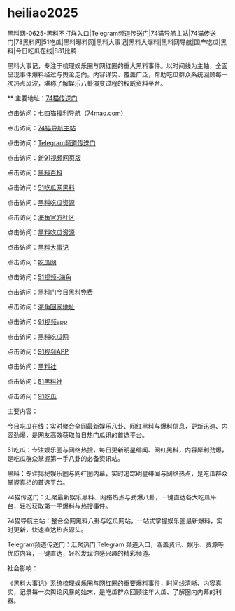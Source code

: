 # heiliao2025
黑料网-0625-黑料不打烊入口|Telegram频道传送门|74猫导航主站|74猫传送门|78黑料网|51吃瓜|黑料曝料网|黑料大事记|黑料大爆料|黑料网导航|国产吃瓜|黑料|今日吃瓜在线|881比鸭

黑料大事记，专注于梳理娱乐圈与网红圈的重大黑料事件。以时间线为主轴，全面呈现事件爆料经过与舆论走向。内容详实、覆盖广泛，帮助吃瓜群众系统回顾每一次热点风波，堪称了解娱乐八卦演变过程的权威资料平台。

** 主要地址：<a href="https://74mao.com/">74猫传送门</a>

点击访问：七四猫福利导航<a href="https://74mao.com/">（74mao.com）</a>

点击访问：<a href="https://74mao.com/">74猫导航主站</a>

点击访问：<a href="https://74mao.com/">Telegram频道传送门</a>

点击访问：<a href="https://hj-76.pages.dev/">新91视频网页版</a>

点击访问：<a href="https://hl27.pages.dev/">黑料百科</a>

点击访问：<a href="https://cg07.pages.dev/">51吃瓜网黑料</a>

点击访问：<a href="https://hl04.pages.dev/">黑料吃瓜资源</a>

点击访问：<a href="https://hj-01.pages.dev/">海角官方社区</a>

点击访问：<a href="https://hl07.pages.dev/">黑料吃瓜资源</a>

点击访问：<a href="https://hl34.pages.dev/">黑料大事记</a>

点击访问：<a href="https://cg65.pages.dev/">吃瓜网</a>

点击访问：<a href="https://hj-88.pages.dev/">51视频-海角</a>

点击访问：<a href="https://hl23.pages.dev/">黑料门今日黑料免费</a>

点击访问：<a href="https://hj-161.pages.dev/">海角回家地址</a>

点击访问：<a href="https://hj-162.pages.dev/">91视频app</a>

点击访问：<a href="https://chiguaqunzhongde.pages.dev/">黑料吃瓜网</a>

点击访问：<a href="https://hj-170.pages.dev/">91视频APP</a>

点击访问：<a href="https://hls-15.pages.dev/">黑料社</a>

点击访问：<a href="https://hls-17.pages.dev/">51黑料社</a>

点击访问：<a href="https://91chiguazhongxin.pages.dev/">91吃瓜</a>

主要内容：

今日吃瓜在线：实时聚合全网最新娱乐八卦、网红黑料与爆料信息，更新迅速、内容劲爆，是网友高效获取每日热门瓜讯的首选平台。

51吃瓜：专注娱乐圈与网络热搜，每日更新明星绯闻、网红黑料，内容犀利劲爆，是吃瓜群众掌握第一手八卦的必备资讯站。

黑料：专注揭秘娱乐圈与网红圈内幕，实时追踪明星绯闻与网络热点，是吃瓜群众掌握真相的首选平台。

74猫传送门：汇聚最新娱乐黑料、网络热点与劲爆八卦，一键直达各大吃瓜平台，轻松获取第一手爆料与热搜事件。

74猫导航主站：整合全网黑料八卦与吃瓜网站，一站式掌握娱乐圈最新爆料，实时更新，快速直达热点源头。

Telegram频道传送门：汇聚热门 Telegram 频道入口，涵盖资讯、娱乐、资源等优质内容，一键直达，轻松发现你感兴趣的精彩频道。

社会影响：

《黑料大事记》系统梳理娱乐圈与网红圈的重要爆料事件，时间线清晰、内容真实，记录每一次舆论风暴的始末，是吃瓜群众回顾往年大瓜、了解圈内内幕的利器。

<span style="display:none;">[Canonical link](https://github.com/Aman20250626/Aman2）</span>
